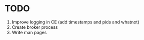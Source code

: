 TODO
====
1. Improve logging in CE (add timestamps and pids and whatnot)
1. Create broker process
1. Write man pages
